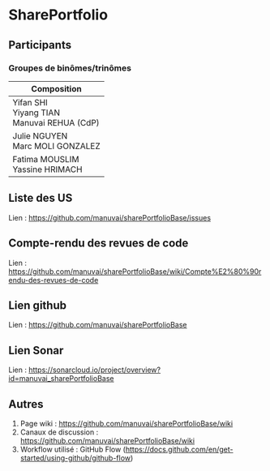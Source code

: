 <!-- 
#
#  Copyright 2024 Usuari.
#
#  Licensed under the Apache License, Version 2.0 (the "License");
#  you may not use this file except in compliance with the License.
#  You may obtain a copy of the License at
#
#       http://www.apache.org/licenses/LICENSE-2.0
#
#  Unless required by applicable law or agreed to in writing, software
#  distributed under the License is distributed on an "AS IS" BASIS,
#  WITHOUT WARRANTIES OR CONDITIONS OF ANY KIND, either express or implied.
#  See the License for the specific language governing permissions and
#  limitations under the License.
#

-->
# SharePortfolio
## Participants
### Groupes de binômes/trinômes
| Composition |
|------------------------------------|
| Yifan SHI <br>Yiyang TIAN<br>Manuvai REHUA (CdP)|
| Julie NGUYEN<br>Marc MOLI GONZALEZ    |
| Fatima MOUSLIM <br> Yassine HRIMACH     |

## Liste des US
Lien : https://github.com/manuvai/sharePortfolioBase/issues

## Compte-rendu des revues de code
Lien : https://github.com/manuvai/sharePortfolioBase/wiki/Compte%E2%80%90rendu-des-revues-de-code

## Lien github
Lien : https://github.com/manuvai/sharePortfolioBase

## Lien Sonar
Lien : https://sonarcloud.io/project/overview?id=manuvai_sharePortfolioBase

## Autres
1. Page wiki : https://github.com/manuvai/sharePortfolioBase/wiki
2. Canaux de discussion : https://github.com/manuvai/sharePortfolioBase/wiki
3. Workflow utilisé : GitHub Flow (https://docs.github.com/en/get-started/using-github/github-flow)
